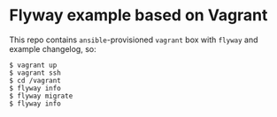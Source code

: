 # Flyway example based on Vagrant

This repo contains `ansible`-provisioned `vagrant` box with `flyway` and example changelog, so:

    $ vagrant up
    $ vagrant ssh
    $ cd /vagrant
    $ flyway info
    $ flyway migrate
    $ flyway info
